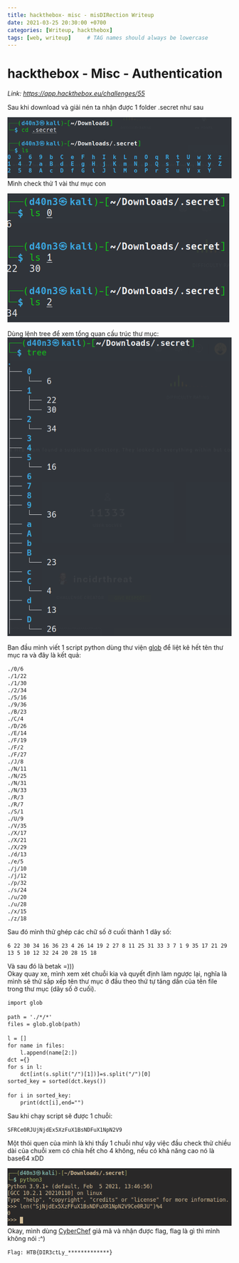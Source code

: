 ```yaml
---
title: hackthebox- misc - misDIRection Writeup
date: 2021-03-25 20:30:00 +0700
categories: [Writeup, hackthebox]
tags: [web, writeup]     # TAG names should always be lowercase
---
```


# hackthebox - Misc - Authentication

*Link: https://app.hackthebox.eu/challenges/55*

Sau khi download và giải nén ta nhận được 1 folder .secret như sau

![](/assets/img/hackthehox/miscDIR1.png)
Mình check thử 1 vài thư mục con

![](/assets/img/hackthehox/miscDIR2.png)

Dùng lệnh tree để xem tổng quan cấu trúc thư mục:
![](/assets/img/hackthehox/miscDIR3.png)

Ban đầu mình viết 1 script python dùng thư viện [glob](https://docs.python.org/3/library/glob.html) để liệt kê hết tên thư mục ra và đây là kết quả:
```
./0/6
./1/22
./1/30
./2/34
./5/16
./9/36
./B/23
./C/4
./D/26
./E/14
./F/19
./F/2
./F/27
./J/8
./N/11
./N/25
./N/31
./N/33
./R/3
./R/7
./S/1
./U/9
./V/35
./X/17
./X/21
./X/29
./d/13
./e/5
./j/10
./j/12
./p/32
./s/24
./u/20
./u/28
./x/15
./z/18
```
Sau đó mình thử ghép các chữ số ở cuối thành 1 dãy số:
```
6 22 30 34 16 36 23 4 26 14 19 2 27 8 11 25 31 33 3 7 1 9 35 17 21 29 13 5 10 12 32 24 20 28 15 18
```
Và sau đó là betak =)))\
Okay quay xe, mình xem xét chuỗi kia và quyết định làm ngược lại, nghĩa là mình sẽ thử sắp xếp tên thư mục ở đầu theo thứ tự tăng dần của tên file trong thư mục (dãy số ở cuối).
```
import glob

path = './*/*'
files = glob.glob(path)

l = []
for name in files:
    l.append(name[2:])
dct ={}
for s in l:
    dct[int(s.split("/")[1])]=s.split("/")[0]
sorted_key = sorted(dct.keys())

for i in sorted_key:
    print(dct[i],end="")
```
Sau khi chạy script sẽ được 1 chuỗi:
```
SFRCe0RJUjNjdEx5XzFuX1BsNDFuX1NpN2V9
```
Một thói quen của mình là khi thấy 1 chuỗi như vậy việc đầu check thử chiều dài của chuỗi xem có chia hết cho 4 không, nếu có khả năng cao nó là base64 xDD

![](/assets/img/hackthehox/miscDIR4.png)
Okay, mình dùng [CyberChef](https://gchq.github.io/CyberChef/) giả mã và nhận được flag, flag là gì thì mình không nói :^)
```
Flag: HTB{DIR3ctLy_*************}
```
